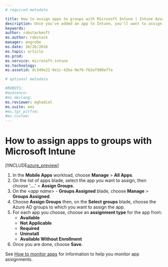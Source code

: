 ```yaml
---
# required metadata

title: How to assign apps to groups with Microsoft Intune | Intune Azure preview | Microsoft Docs
description: Once you've added an app to Intune, you'll want to assign it to groups of users or devices.
keywords:
author: robstackmsft
ms.author: robstack
manager: angrobe
ms.date: 10/26/2016
ms.topic: article
ms.prod:
ms.service: microsoft-intune
ms.technology:
ms.assetid: dc349e22-9e1c-42ba-9e70-fb2ef980ef7a

# optional metadata

#ROBOTS:
#audience:
#ms.devlang:
ms.reviewer: mghadial
ms.suite: ems
#ms.tgt_pltfrm:
#ms.custom:
---
```


# How to assign apps to groups with Microsoft Intune

[!INCLUDE[azure_preview](../includes/azure_preview.md)]

1. In the **Mobile Apps** workload, choose **Manage** > **All Apps**.
2. On the list of apps blade, select the app you want to assign, then choose '**...**' > **Assign Groups**.
3. On the <*app name*> - **Groups Assigned** blade, choose **Manage** > **Groups Assigned**.
4. Choose **Assign Groups** then, on the **Select groups** blade, choose the Azure AD groups to which you want to assign the app.
5. For each app you choose, choose an **assignment type** for the app from: 
	- **Available**
	- **Not Applicable**
	- **Required**
	- **Uninstall**
	- **Available Without Enrollment**
6. Once you are done, choose **Save**.

See [How to monitor apps](monitor-apps.md) for information to help you monitor app assignments.

